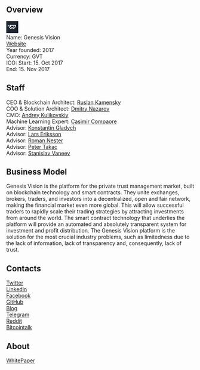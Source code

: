 ## Overview
![logo](../projects/logo/genesis_vision.png)  
Name: Genesis Vision  
[Website](https://genesis.vision/)  
Year founded: 2017  
Currency: GVT  
ICO: Start: 15. Oct 2017  
End: 15. Nov 2017
## Staff
CEO & Blockchain Architect: [Ruslan Kamensky](../people/ruslan_kamensky.md)  
COO & Solution Architect: [Dmitry Nazarov](../people/dmitry_nazarov.md)  
CMO: [Andrey Kulikovskiy](../people/andrey_kulikovskiy.md)  
Machine Learning Expert: [Casimir Compaore](../people/casimir_compaore.md)  
Advisor: [Konstantin Gladych](../people/konstantin_gladych.md)  
Advisor: [Lars Eriksson](../people/lars_eriksson.md)  
Advisor: [Roman Nester](../people/roman_nester.md)  
Advisor: [Peter Takac](../people/peter_takac.md)  
Advisor: [Stanislav Vaneev](../people/stanislav_vaneev.md)
## Business Model
Genesis Vision is the platform for the private trust management market, built on blockchain technology and smart contracts. They unite exchanges, brokers, traders, and investors into a decentralized, open and fair network, making the financial market even more global. This will allow successful traders to rapidly scale their trading strategies by attracting investments from around the world. The smart contract technology that underlies the platform will provide an automated and absolutely transparent system for investment and profit distribution. The Genesis Vision platform is the solution for the most crucial industry problems, such as limitedness due to the lack of information, lack of transparency and, consequently, lack of trust.
## Contacts  
[Twitter](https://twitter.com/genesis_vision)  
[Linkedin](https://www.linkedin.com/company/11246476/)  
[Facebook](https://www.facebook.com/GenesisVisionProject)    
[GitHub](https://github.com/GenesisVision)  
[Blog](https://blog.genesis.vision/)  
[Telegram](https://t.me/genesisvision)  
[Reddit](https://www.reddit.com/r/genesisvision/)  
[Bitcointalk](https://bitcointalk.org/index.php?topic=2143279.0)
## About  
[WhitePaper](https://genesis.vision/white-paper-eng.pdf) 
